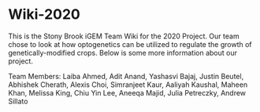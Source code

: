 # Wiki-2020
This is the Stony Brook iGEM Team Wiki for the 2020 Project. Our team chose to look at how optogenetics can be utilized to regulate the growth of genetically-modified crops. Below is some more information about our project.

Team Members: Laiba Ahmed, Adit Anand, Yashasvi Bajaj, Justin Beutel, Abhishek Cherath, Alexis Choi, Simranjeet Kaur, Aaliyah Kaushal, Maheen Khan, Melissa King, Chiu Yin Lee, Aneeqa Majid, Julia Petreczky, Andrew Sillato
